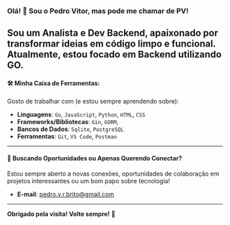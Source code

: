 ### Olá! 👋 Sou o Pedro Vitor, mas pode me chamar de PV!

Sou um Analista e Dev Backend, apaixonado por transformar ideias em código limpo e funcional. Atualmente, estou focado em Backend utilizando GO.
---

#### 🛠️ **Minha Caixa de Ferramentas:**

Gosto de trabalhar com (e estou sempre aprendendo sobre):

* **Linguagens**: `Go`, `JavaScript`, `Python`, `HTML`, `CSS`
* **Frameworks/Bibliotecas**: `Gin`, `GORM`,
* **Bancos de Dados**: `Sqlite`, `PostgreSQL`
* **Ferramentas**: `Git`, `VS Code`,  `Postman`

---

#### 🌱 **Buscando Oportunidades ou Apenas Querendo Conectar?**

Estou sempre aberto a novas conexões, oportunidades de colaboração em projetos interessantes ou um bom papo sobre tecnologia!
* **E-mail**: pedro.v.r.brito@gmail.com

---
**Obrigado pela visita! Volte sempre!** 👋
